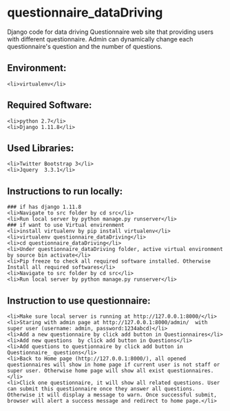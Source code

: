 # questionnaire_dataDriving
Django code for data driving Questionnaire web site that providing users with different questionnaire.  Admin can dynamically change each questionnaire's question and the number of questions.

## Environment: 
    <li>virtualenv</li>
    
## Required Software:
    <li>python 2.7</li>
    <li>Django 1.11.8</li>

## Used Libraries:
    <li>Twitter Bootstrap 3</li>
    <li>Jquery  3.3.1</li>

## Instructions to run locally:
    ### if has django 1.11.8  
    <li>Navigate to src folder by cd src</li>
    <li>Run local server by python manage.py runserver</li>
    ### if want to use Virtual envirenment
    <li>install virtualenv by pip install virtualenv</li>
    <li>virtualenv questionnaire_dataDriving</li>
    <li>cd questionnaire_dataDriving</li>
    <li>Under questionnaire_dataDriving folder, active virtual environment by source bin activate</li>
    <li>Pip freeze to check all required software installed. Otherwise Install all required softwares</li>
    <li>Navigate to src folder by cd src</li>
    <li>Run local server by python manage.py runserver</li>
    
## Instruction to use questionnaire:
    <li>Make sure local server is running at http://127.0.0.1:8000/</li>
    <li>Staring with admin page at http://127.0.0.1:8000/admin/  with super user (username: admin, password:1234abcd)</li>
    <li>Add a new questionnaire by click add button in Questionnaires</li>
    <li>Add new questions  by click add button in Questions</li>
    <li>Add questions to questionnaire by click add button in Questionnaire_ questions</li>
    <li>Back to Home page (http://127.0.0.1:8000/), all opened questionnaires will show in home page if current user is not staff or super user. Otherwise home page will show all exist questionnaires.</li>
    <li>Click one questionnaire, it will show all related questions. User can submit this questionnaire once they answer all questions. Otherwise it will display a message to warn. Once successful submit, browser will alert a success message and redirect to home page.</li>
